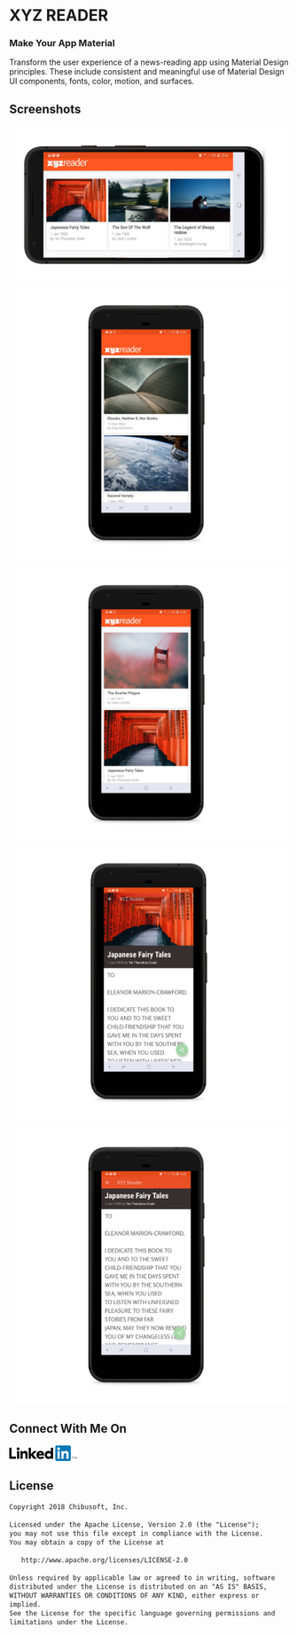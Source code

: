 # XYZ READER

### Make Your App Material

Transform the user experience of a news-reading app using Material Design principles. These include consistent and meaningful use of Material Design UI components, fonts, color, motion, and surfaces.

## Screenshots
![alt text](https://github.com/otichibueze/xyz/blob/master/screenshots/e.png)
![alt text](https://github.com/otichibueze/xyz/blob/master/screenshots/d.png)
![alt text](https://github.com/otichibueze/xyz/blob/master/screenshots/c.png)
![alt text](https://github.com/otichibueze/xyz/blob/master/screenshots/b.png)
![alt text](https://github.com/otichibueze/xyz/blob/master/screenshots/a.png)





## Connect With Me On
[![N|Solid](https://github.com/otichibueze/smartcinema/blob/master/screenshots/linkedin.png)](https://www.linkedin.com/in/chibuezeoti)

## License
```
Copyright 2018 Chibusoft, Inc.

Licensed under the Apache License, Version 2.0 (the "License");
you may not use this file except in compliance with the License.
You may obtain a copy of the License at

   http://www.apache.org/licenses/LICENSE-2.0

Unless required by applicable law or agreed to in writing, software
distributed under the License is distributed on an "AS IS" BASIS,
WITHOUT WARRANTIES OR CONDITIONS OF ANY KIND, either express or implied.
See the License for the specific language governing permissions and
limitations under the License.
```
